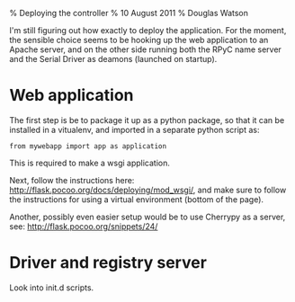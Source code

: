 % Deploying the controller
% 10 August 2011
% Douglas Watson

I'm still figuring out how exactly to deploy the application. For the moment, the sensible choice seems to be hooking up the web application to an Apache server, and on the other side running both the RPyC name server and the Serial Driver as deamons (launched on startup).

Web application
===============

The first step is be to package it up as a python package, so that it can be installed in a vitualenv, and imported in a separate python script as:
	
	from mywebapp import app as application

This is required to make a wsgi application.

Next, follow the instructions here: http://flask.pocoo.org/docs/deploying/mod_wsgi/, and make sure to follow the instructions for using a virtual environment (bottom of the page).

Another, possibly even easier setup would be to use Cherrypy as a server, see: http://flask.pocoo.org/snippets/24/

Driver and registry server
==========================

Look into init.d scripts.
